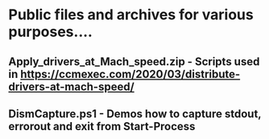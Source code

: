 # Public files and archives for various purposes....
## Apply_drivers_at_Mach_speed.zip - Scripts used in https://ccmexec.com/2020/03/distribute-drivers-at-mach-speed/

## DismCapture.ps1 - Demos how to capture stdout, errorout and exit from Start-Process

